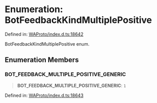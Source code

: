 # Enumeration: BotFeedbackKindMultiplePositive

Defined in: [WAProto/index.d.ts:18642](https://github.com/Fokusdotid/Baileys/blob/8399cb6fd4e55090cdf57b06ffaae3e8a88880fe/WAProto/index.d.ts#L18642)

BotFeedbackKindMultiplePositive enum.

## Enumeration Members

### BOT\_FEEDBACK\_MULTIPLE\_POSITIVE\_GENERIC

> **BOT\_FEEDBACK\_MULTIPLE\_POSITIVE\_GENERIC**: `1`

Defined in: [WAProto/index.d.ts:18643](https://github.com/Fokusdotid/Baileys/blob/8399cb6fd4e55090cdf57b06ffaae3e8a88880fe/WAProto/index.d.ts#L18643)
